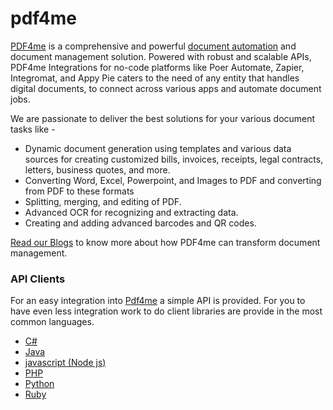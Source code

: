 # pdf4me

[PDF4me](https://pdf4me.com/) is a comprehensive and powerful [document automation](https://pdf4me.com/automation/) and document management solution. Powered with robust and scalable APIs, PDF4me Integrations for no-code platforms like Poer Automate, Zapier, Integromat, and Appy Pie caters to the need of any entity that handles digital documents, to connect across various apps and automate document jobs.

We are passionate to deliver the best solutions for your various document tasks like -
- Dynamic document generation using templates and various data sources for creating customized bills, invoices, receipts, legal contracts, letters, business quotes, and more.
- Converting Word, Excel, Powerpoint, and Images to PDF and converting from PDF to
these formats
- Splitting, merging, and editing of PDF.
- Advanced OCR for recognizing and extracting data.
- Creating and adding advanced barcodes and QR codes.

[Read our Blogs](https://pdf4me.com/blog/) to know more about how PDF4me can transform document management.


### API Clients

For an easy integration into [Pdf4me](https://developer.pdf4me.com/docs/api/basic-functionality/) a simple API is provided. For you to have even less integration work to do client libraries are provide in the most common languages.

- [C#](https://github.com/pdf4me/pdf4me-clientapi-dotnet)
- [Java](https://github.com/pdf4me/pdf4me-clientapi-java)
- [javascript (Node js)](https://github.com/pdf4me/pdf4me-clientapi-javascript)
- [PHP](https://github.com/pdf4me/pdf4me-clientapi-php)
- [Python](https://github.com/pdf4me/pdf4me-clientapi-python)
- [Ruby](https://github.com/pdf4me/pdf4me-clientapi-ruby)


